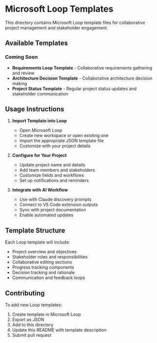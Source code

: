 # Microsoft Loop Templates

This directory contains Microsoft Loop template files for collaborative project management and stakeholder engagement.

## Available Templates

### Coming Soon
- **Requirements Loop Template** - Collaborative requirements gathering and review
- **Architecture Decision Template** - Collaborative architecture decision making  
- **Project Status Template** - Regular project status updates and stakeholder communication

## Usage Instructions

1. **Import Template into Loop**
   - Open Microsoft Loop
   - Create new workspace or open existing one
   - Import the appropriate JSON template file
   - Customize with your project details

2. **Configure for Your Project**
   - Update project name and details
   - Add team members and stakeholders
   - Customize fields and workflows
   - Set up notifications and reminders

3. **Integrate with AI Workflow**
   - Use with Claude discovery prompts
   - Connect to VS Code extension outputs
   - Sync with project documentation
   - Enable automated updates

## Template Structure

Each Loop template will include:
- Project overview and objectives
- Stakeholder roles and responsibilities
- Collaborative editing sections
- Progress tracking components
- Decision tracking and rationale
- Communication and feedback loops

## Contributing

To add new Loop templates:
1. Create template in Microsoft Loop
2. Export as JSON
3. Add to this directory
4. Update this README with template description
5. Submit pull request